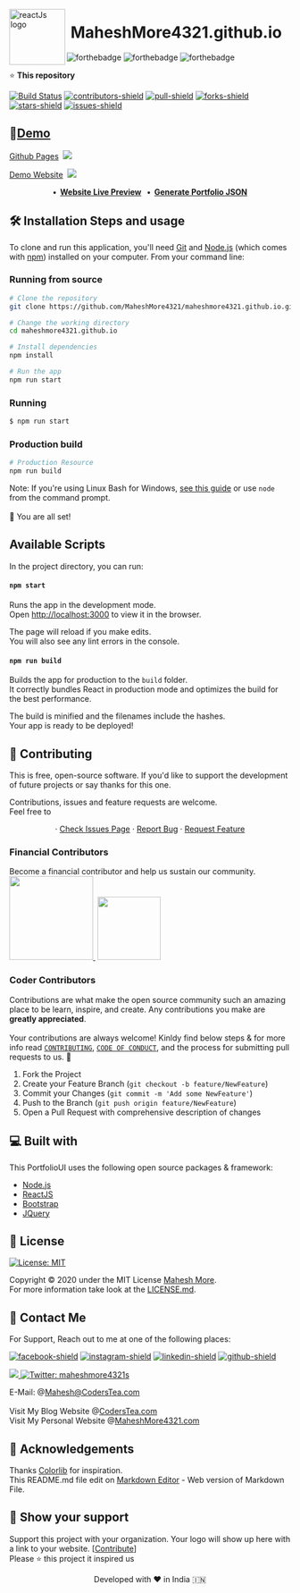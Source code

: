 <img class="rotate" src="https://i.ibb.co/CHFRgkn/5fde90c51ea69147606634.gif" align="left"
     alt="reactJs logo" width="100" height="100">
# &nbsp;MaheshMore4321.github.io

![forthebadge](https://forthebadge.com/images/badges/made-with-javascript.svg)
![forthebadge](https://forthebadge.com/images/badges/built-with-love.svg)
![forthebadge](https://forthebadge.com/images/badges/powered-by-coffee.svg)

⭐️ **This repository** 
 
[![Build Status](https://travis-ci.com/MaheshMore4321/maheshmore4321.github.io.svg?branch=master)](https://travis-ci.com/MaheshMore4321/maheshmore4321.github.io)
[![contributors-shield]( https://img.shields.io/github/contributors/MaheshMore4321/maheshmore4321.github.io)](https://github.com/MaheshMore4321/maheshmore4321.github.io/graphs/contributors) 
[![pull-shield](https://img.shields.io/github/issues-pr/MaheshMore4321/maheshmore4321.github.io?style=flat-square)](https://github.com/MaheshMore4321/maheshmore4321.github.io/pulls)
[![forks-shield](https://img.shields.io/github/forks/MaheshMore4321/maheshmore4321.github.io?style=flat-square)](https://github.com/MaheshMore4321/maheshmore4321.github.io/fork)
[![stars-shield](https://img.shields.io/github/stars/MaheshMore4321/maheshmore4321.github.io?style=flat-square)](https://github.com/MaheshMore4321/maheshmore4321.github.io/stargazers)
[![issues-shield](https://img.shields.io/github/issues/MaheshMore4321/maheshmore4321.github.io?style=flat-square)](https://github.com/MaheshMore4321/maheshmore4321.github.io/issues) 

## 🚀[Demo](https://maheshmore4321.github.io)
[Github Pages](http://maheshmore4321.github.io)&nbsp;&nbsp;<img src="https://img.shields.io/website?url=https://maheshmore4321.github.io&logo=github&style=flat-square"/>

[Demo Website](http://maheshmore4321.com)&nbsp;&nbsp;<img src="https://img.shields.io/website?url=https://maheshmore4321.com&logo=react&style=flat-square"/>
 
<p align="center">
	<strong>
    	•&nbsp;
        <a href="http://maheshmore4321.com/">Website Live Preview</a>
		&nbsp;&nbsp;•&nbsp;
        <a href="http://maheshmore4321.com/generate_portfolio_config">Generate Portfolio JSON</a>
	</strong>
</p>

## 🛠️ Installation Steps and usage
To clone and run this application, you'll need [Git](https://git-scm.com) and [Node.js](https://nodejs.org/en/download/) (which comes with [npm](http://npmjs.com)) installed on your computer. From your command line:

### Running from source

```bash
# Clone the repository
git clone https://github.com/MaheshMore4321/maheshmore4321.github.io.git

# Change the working directory
cd maheshmore4321.github.io

# Install dependencies
npm install

# Run the app
npm run start
```
### Running
```bash
$ npm run start
```

### Production build
```bash
# Production Resource
npm run build
```

Note: If you're using Linux Bash for Windows, [see this guide](https://www.howtogeek.com/261575/how-to-run-graphical-linux-desktop-applications-from-windows-10s-bash-shell/) or use `node` from the command prompt.
</br></br>
🌟 You are all set!

## Available Scripts

In the project directory, you can run:

#### `npm start`

Runs the app in the development mode.<br>
Open [http://localhost:3000](http://localhost:3000) to view it in the browser.

The page will reload if you make edits.<br>
You will also see any lint errors in the console.

#### `npm run build`

Builds the app for production to the `build` folder.<br>
It correctly bundles React in production mode and optimizes the build for the best performance.

The build is minified and the filenames include the hashes.<br>
Your app is ready to be deployed!





## 🍰 Contributing
This is free, open-source software. If you'd like to support the development of future projects or say thanks for this one.

Contributions, issues and feature requests are welcome.<br />
Feel free to <p align="center">
	·&nbsp;<a href="https://github.com/MaheshMore4321/maheshmore4321.github.io/issues">Check Issues Page</a>
	·&nbsp;<a href="https://github.com/MaheshMore4321/maheshmore4321.github.io/issues/new/choose">Report Bug</a>
    ·&nbsp;<a href="https://github.com/MaheshMore4321/maheshmore4321.github.io/issues/new/choose">Request Feature</a>
</p>

### Financial Contributors
Become a financial contributor and help us sustain our community.
</br>
<a href="https://www.patreon.com/maheshmore4321">
  <img src="https://c5.patreon.com/external/logo/become_a_patron_button@2x.png" width="150">
</a>
&nbsp;<a href="https://www.paypal.me/maheshmore4321"><img src="https://img.shields.io/badge/PayPal-00457C?style=for-the-badge&logo=paypal&logoColor=white" width="113"/>
</a> 

### Coder Contributors
Contributions are what make the open source community such an amazing place to be learn, inspire, and create. Any contributions you make are **greatly appreciated**.
</br></br>
Your contributions are always welcome! Kinldy find below steps & for more info read [`CONTRIBUTING`](https://github.com/MaheshMore4321/maheshmore4321.github.io/blob/master/CONTRIBUTING.md), [`CODE OF CONDUCT`](https://github.com/MaheshMore4321/maheshmore4321.github.io/blob/master/CODE_OF_CONDUCT.md), and the process for submitting pull requests to us. :tada:

1. Fork the Project
2. Create your Feature Branch (`git checkout -b feature/NewFeature`)
3. Commit your Changes (`git commit -m 'Add some NewFeature'`)
4. Push to the Branch (`git push origin feature/NewFeature`)
5. Open a Pull Request with comprehensive description of changes

## 💻 Built with
This PortfolioUI uses the following open source packages & framework:

* [Node.js](https://nodejs.org/) 
* [ReactJS](https://reactjs.org/)
* [Bootstrap](https://getbootstrap.com)
* [JQuery](https://jquery.com)

## 📝 License 
<a href="https://github.com/MaheshMore4321/maheshmore4321.github.io/blob/master/LICENSE"> 
  <img alt="License: MIT" src="https://img.shields.io/github/license/othneildrew/Best-README-Template.svg?style=for-the-badge" target="_blank" />
</a>
  
Copyright © 2020 under the MIT License [Mahesh More](https://github.com/MaheshMore4321/).<br />
For more information take look at the [LICENSE.md](https://github.com/MaheshMore4321/maheshmore4321.github.io/blob/master/LICENSE).

## 👤 Contact Me
For Support, Reach out to me at one of the following places:

[![facebook-shield](https://img.shields.io/badge/Facebook-1877F2?style=for-the-badge&logo=facebook&logoColor=white)](https://facebook.com/Maheshmore4321)
[![instagram-shield](https://img.shields.io/badge/Instagram-E4405F?style=for-the-badge&logo=instagram&logoColor=white)](https://twitter.com/Maheshmore4321)
[![linkedin-shield](https://img.shields.io/badge/-LinkedIn-black.svg?style=for-the-badge&logo=linkedin&colorB=555)](https://www.linkedin.com/in/maheshmore4321/)
[![github-shield](https://img.shields.io/badge/GitHub-100000?style=for-the-badge&logo=github&logoColor=white)](https://github.com/Maheshmore4321)

<a href="https://twitter.com/intent/tweet?text=Wow:&url=https%3A%2F%2maheshmore4321.github.io">
<img src="https://img.shields.io/twitter/url?style=social&url=https%3A%2F%2maheshmore4321.github.io"/>
</a>
<a href="https://twitter.com/MaheshMore4321">
    <img alt="Twitter: maheshmore4321s" src="https://img.shields.io/twitter/follow/MaheshMore4321.svg?style=social" target="_blank" />
</a>

E-Mail: @[Mahesh@CodersTea.com](mailto:Mahesh@CodersTea.com)
<br><br>
Visit My Blog Website @[CodersTea.com](https://CodersTea.com/)
<br>
Visit My Personal Website @[MaheshMore4321.com](https://MaheshMore4321.com/)

## 🤝 Acknowledgements
Thanks [Colorlib](https://colorlib.com/wp/template/jackson/) for inspiration.
</br>
This README.md file edit on [Markdown Editor](https://maheshmore4321.github.io/markdown-editor/) - Web version of Markdown File.

## 🙏 Show your support
Support this project with your organization. Your logo will show up here with a link to your website. [[Contribute](https://github.com/MaheshMore4321/maheshmore4321.github.io/blob/master/CONTRIBUTING.md)] 
</br>
Please ⭐️ this project it inspired us

<p align="center">Developed with ❤️ in India 🇮🇳</p>



